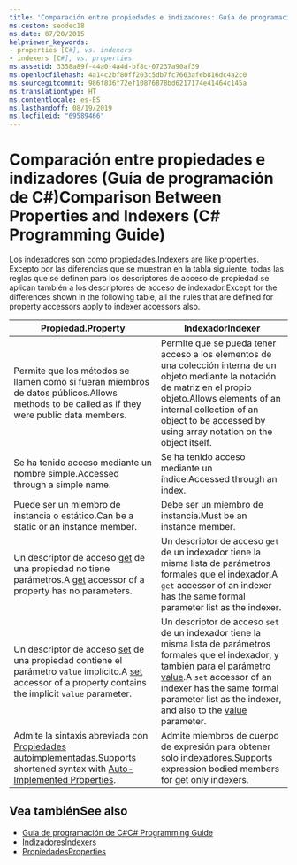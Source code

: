 ```yaml
---
title: 'Comparación entre propiedades e indizadores: Guía de programación de C#'
ms.custom: seodec18
ms.date: 07/20/2015
helpviewer_keywords:
- properties [C#], vs. indexers
- indexers [C#], vs. properties
ms.assetid: 3358a89f-44a0-4a4d-bf8c-07237a90af39
ms.openlocfilehash: 4a14c2bf80ff203c5db7fc7663afeb816dc4a2c0
ms.sourcegitcommit: 986f836f72ef10876878bd6217174e41464c145a
ms.translationtype: HT
ms.contentlocale: es-ES
ms.lasthandoff: 08/19/2019
ms.locfileid: "69589466"
---
```

# <a name="comparison-between-properties-and-indexers-c-programming-guide"></a><span data-ttu-id="caecb-102">Comparación entre propiedades e indizadores (Guía de programación de C#)</span><span class="sxs-lookup"><span data-stu-id="caecb-102">Comparison Between Properties and Indexers (C# Programming Guide)</span></span>
<span data-ttu-id="caecb-103">Los indexadores son como propiedades.</span><span class="sxs-lookup"><span data-stu-id="caecb-103">Indexers are like properties.</span></span> <span data-ttu-id="caecb-104">Excepto por las diferencias que se muestran en la tabla siguiente, todas las reglas que se definen para los descriptores de acceso de propiedad se aplican también a los descriptores de acceso de indexador.</span><span class="sxs-lookup"><span data-stu-id="caecb-104">Except for the differences shown in the following table, all the rules that are defined for property accessors apply to indexer accessors also.</span></span>  
  
|<span data-ttu-id="caecb-105">Propiedad.</span><span class="sxs-lookup"><span data-stu-id="caecb-105">Property</span></span>|<span data-ttu-id="caecb-106">Indexador</span><span class="sxs-lookup"><span data-stu-id="caecb-106">Indexer</span></span>|  
|--------------|-------------|  
|<span data-ttu-id="caecb-107">Permite que los métodos se llamen como si fueran miembros de datos públicos.</span><span class="sxs-lookup"><span data-stu-id="caecb-107">Allows methods to be called as if they were public data members.</span></span>|<span data-ttu-id="caecb-108">Permite que se pueda tener acceso a los elementos de una colección interna de un objeto mediante la notación de matriz en el propio objeto.</span><span class="sxs-lookup"><span data-stu-id="caecb-108">Allows elements of an internal collection of an object to be accessed by using array notation on the object itself.</span></span>|  
|<span data-ttu-id="caecb-109">Se ha tenido acceso mediante un nombre simple.</span><span class="sxs-lookup"><span data-stu-id="caecb-109">Accessed through a simple name.</span></span>|<span data-ttu-id="caecb-110">Se ha tenido acceso mediante un índice.</span><span class="sxs-lookup"><span data-stu-id="caecb-110">Accessed through an index.</span></span>|  
|<span data-ttu-id="caecb-111">Puede ser un miembro de instancia o estático.</span><span class="sxs-lookup"><span data-stu-id="caecb-111">Can be a static or an instance member.</span></span>|<span data-ttu-id="caecb-112">Debe ser un miembro de instancia.</span><span class="sxs-lookup"><span data-stu-id="caecb-112">Must be an instance member.</span></span>|  
|<span data-ttu-id="caecb-113">Un descriptor de acceso [get](../../language-reference/keywords/get.md) de una propiedad no tiene parámetros.</span><span class="sxs-lookup"><span data-stu-id="caecb-113">A [get](../../language-reference/keywords/get.md) accessor of a property has no parameters.</span></span>|<span data-ttu-id="caecb-114">Un descriptor de acceso `get` de un indexador tiene la misma lista de parámetros formales que el indexador.</span><span class="sxs-lookup"><span data-stu-id="caecb-114">A `get` accessor of an indexer has the same formal parameter list as the indexer.</span></span>|  
|<span data-ttu-id="caecb-115">Un descriptor de acceso [set](../../language-reference/keywords/set.md) de una propiedad contiene el parámetro `value` implícito.</span><span class="sxs-lookup"><span data-stu-id="caecb-115">A [set](../../language-reference/keywords/set.md) accessor of a property contains the implicit `value` parameter.</span></span>|<span data-ttu-id="caecb-116">Un descriptor de acceso `set` de un indexador tiene la misma lista de parámetros formales que el indexador, y también para el parámetro [value](../../language-reference/keywords/value.md).</span><span class="sxs-lookup"><span data-stu-id="caecb-116">A `set` accessor of an indexer has the same formal parameter list as the indexer, and also to the [value](../../language-reference/keywords/value.md) parameter.</span></span>|  
|<span data-ttu-id="caecb-117">Admite la sintaxis abreviada con [Propiedades autoimplementadas](../classes-and-structs/auto-implemented-properties.md).</span><span class="sxs-lookup"><span data-stu-id="caecb-117">Supports shortened syntax with [Auto-Implemented Properties](../classes-and-structs/auto-implemented-properties.md).</span></span>|<span data-ttu-id="caecb-118">Admite miembros de cuerpo de expresión para obtener solo indexadores.</span><span class="sxs-lookup"><span data-stu-id="caecb-118">Supports expression bodied members for get only indexers.</span></span>|  
  
## <a name="see-also"></a><span data-ttu-id="caecb-119">Vea también</span><span class="sxs-lookup"><span data-stu-id="caecb-119">See also</span></span>

- [<span data-ttu-id="caecb-120">Guía de programación de C#</span><span class="sxs-lookup"><span data-stu-id="caecb-120">C# Programming Guide</span></span>](../index.md)
- [<span data-ttu-id="caecb-121">Indizadores</span><span class="sxs-lookup"><span data-stu-id="caecb-121">Indexers</span></span>](./index.md)
- [<span data-ttu-id="caecb-122">Propiedades</span><span class="sxs-lookup"><span data-stu-id="caecb-122">Properties</span></span>](../classes-and-structs/properties.md)
